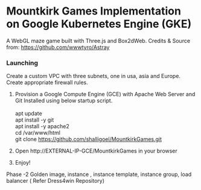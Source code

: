 # Mountkirk Games Implementation on Google Kubernetes Engine (GKE) 
A WebGL maze game built with Three.js and Box2dWeb. 
Credits & Source from: https://github.com/wwwtyro/Astray

### Launching
Create a custom VPC with three subnets, one in usa, asia and Europe. Create appropriate firewall rules.

1. Provision a Google Compute Engine (GCE) with Apache Web Server and Git Installed using below startup script. <br/><br/>
apt update <br/>
apt install -y git <br/>
apt install -y apache2 <br/>
cd /var/www/html <br/>
git clone https://github.com/shalligoel/MountkirkGames.git <br/>

2. Open http://EXTERNAL-IP-GCE/MountkirkGames in your browser
3. Enjoy!


Phase -2
   Golden image, instance , instance template, instance group, load balancer ( Refer Dress4win Repository)
